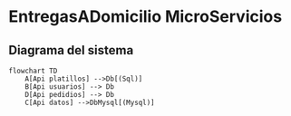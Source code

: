 # EntregasADomicilio MicroServicios

## Diagrama del sistema
```mermaid
flowchart TD
    A[Api platillos] -->Db[(Sql)]
    B[Api usuarios] --> Db
    D[Api pedidios] --> Db
    C[Api datos] -->DbMysql[(Mysql)]    
```
